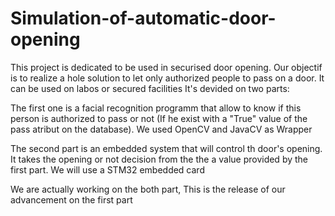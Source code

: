 Simulation-of-automatic-door-opening
====================================

This project is dedicated to be used in securised door opening. Our objectif is to realize a hole solution to let only authorized people to pass on a door. It can be used on labos or secured facilities
It's devided on two parts:

The first one is a facial recognition programm that allow to know if this person is authorized to pass or not (If he exist with a "True" value of the pass atribut on the database). We used OpenCV and JavaCV as Wrapper


The second part is an embedded system that will control th door's opening. It takes the opening or not decision from the the a value provided by the first part. We will use a STM32 embedded card

We are actually working on the both part, This is the release of our advancement on the first part




